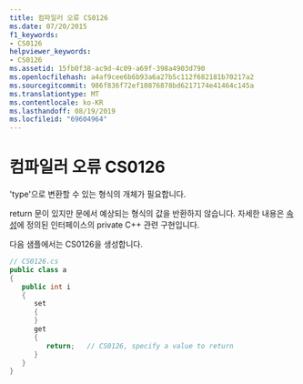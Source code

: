 ```yaml
---
title: 컴파일러 오류 CS0126
ms.date: 07/20/2015
f1_keywords:
- CS0126
helpviewer_keywords:
- CS0126
ms.assetid: 15fb0f38-ac9d-4c09-a69f-398a4903d790
ms.openlocfilehash: a4af9cee6b6b93a6a27b5c112f682181b70217a2
ms.sourcegitcommit: 986f836f72ef10876878bd6217174e41464c145a
ms.translationtype: MT
ms.contentlocale: ko-KR
ms.lasthandoff: 08/19/2019
ms.locfileid: "69604964"
---
```

# <a name="compiler-error-cs0126"></a>컴파일러 오류 CS0126
'type'으로 변환할 수 있는 형식의 개체가 필요합니다.  
  
 return 문이 있지만 문에서 예상되는 형식의 값을 반환하지 않습니다. 자세한 내용은 [속성](../programming-guide/classes-and-structs/properties.md)에 정의된 인터페이스의 private C++ 관련 구현입니다.  
  
 다음 샘플에서는 CS0126을 생성합니다.  
  
```csharp  
// CS0126.cs  
public class a  
{  
   public int i  
   {  
      set  
      {  
      }  
      get  
      {  
         return;   // CS0126, specify a value to return  
      }  
   }  
}  
```
